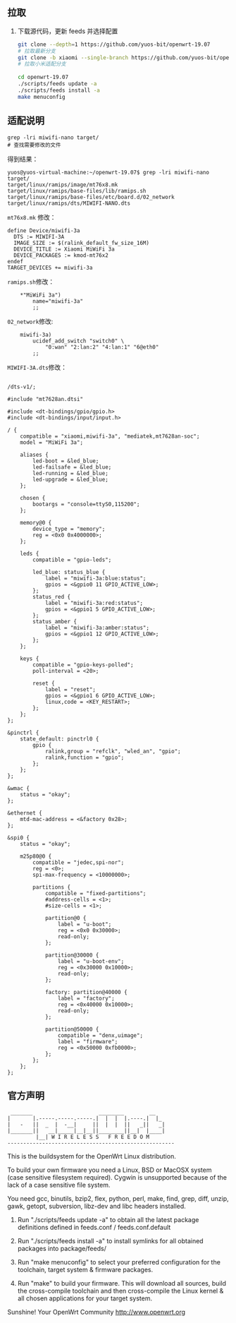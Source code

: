 ## 拉取
1. 下载源代码，更新 feeds 并选择配置

   ```bash
   git clone --depth=1 https://github.com/yuos-bit/openwrt-19.07
   # 拉取最新分支
   git clone -b xiaomi --single-branch https://github.com/yuos-bit/openwrt-19.07
   # 拉取小米适配分支
  
   cd openwrt-19.07
   ./scripts/feeds update -a
   ./scripts/feeds install -a
   make menuconfig
   ```  
   
 ## 适配说明
 

```shell
grep -lri miwifi-nano target/
# 查找需要修改的文件
```

得到结果：
```shell
yuos@yuos-virtual-machine:~/openwrt-19.07$ grep -lri miwifi-nano target/
target/linux/ramips/image/mt76x8.mk
target/linux/ramips/base-files/lib/ramips.sh
target/linux/ramips/base-files/etc/board.d/02_network
target/linux/ramips/dts/MIWIFI-NANO.dts
```

`mt76x8.mk` 修改：

```shell
define Device/miwifi-3a
  DTS := MIWIFI-3A
  IMAGE_SIZE := $(ralink_default_fw_size_16M)
  DEVICE_TITLE := Xiaomi MiWiFi 3a
  DEVICE_PACKAGES := kmod-mt76x2
endef
TARGET_DEVICES += miwifi-3a
```

`ramips.sh`修改：

```shell
	*"MiWiFi 3a")
		name="miwifi-3a"
		;;
```



`02_network`修改:

```shell
	miwifi-3a)
		ucidef_add_switch "switch0" \
			"0:wan" "2:lan:2" "4:lan:1" "6@eth0"
		;;
```
`MIWIFI-3A.dts`修改：

```shell

/dts-v1/;

#include "mt7628an.dtsi"

#include <dt-bindings/gpio/gpio.h>
#include <dt-bindings/input/input.h>

/ {
	compatible = "xiaomi,miwifi-3a", "mediatek,mt7628an-soc";
	model = "MiWiFi 3a";

	aliases {
		led-boot = &led_blue;
		led-failsafe = &led_blue;
		led-running = &led_blue;
		led-upgrade = &led_blue;
	};

	chosen {
		bootargs = "console=ttyS0,115200";
	};

	memory@0 {
		device_type = "memory";
		reg = <0x0 0x4000000>;
	};

	leds {
		compatible = "gpio-leds";

		led_blue: status_blue {
			label = "miwifi-3a:blue:status";
			gpios = <&gpio0 11 GPIO_ACTIVE_LOW>;
		};
		status_red {
			label = "miwifi-3a:red:status";
			gpios = <&gpio1 5 GPIO_ACTIVE_LOW>;
		};
		status_amber {
			label = "miwifi-3a:amber:status";
			gpios = <&gpio1 12 GPIO_ACTIVE_LOW>;
		};
	};

	keys {
		compatible = "gpio-keys-polled";
		poll-interval = <20>;

		reset {
			label = "reset";
			gpios = <&gpio1 6 GPIO_ACTIVE_LOW>;
			linux,code = <KEY_RESTART>;
		};
	};
};

&pinctrl {
	state_default: pinctrl0 {
		gpio {
			ralink,group = "refclk", "wled_an", "gpio";
			ralink,function = "gpio";
		};
	};
};

&wmac {
	status = "okay";
};

&ethernet {
	mtd-mac-address = <&factory 0x28>;
};

&spi0 {
	status = "okay";

	m25p80@0 {
		compatible = "jedec,spi-nor";
		reg = <0>;
		spi-max-frequency = <10000000>;

		partitions {
			compatible = "fixed-partitions";
			#address-cells = <1>;
			#size-cells = <1>;

			partition@0 {
				label = "u-boot";
				reg = <0x0 0x30000>;
				read-only;
			};

			partition@30000 {
				label = "u-boot-env";
				reg = <0x30000 0x10000>;
				read-only;
			};

			factory: partition@40000 {
				label = "factory";
				reg = <0x40000 0x10000>;
				read-only;
			};

			partition@50000 {
				compatible = "denx,uimage";
				label = "firmware";
				reg = <0x50000 0xfb0000>;
			};
		};
	};
};

```

 
 
 ## 官方声明
 
 
 ```
  _______                     ________        __
 |       |.-----.-----.-----.|  |  |  |.----.|  |_
 |   -   ||  _  |  -__|     ||  |  |  ||   _||   _|
 |_______||   __|_____|__|__||________||__|  |____|
          |__| W I R E L E S S   F R E E D O M
 -----------------------------------------------------
```
This is the buildsystem for the OpenWrt Linux distribution.

To build your own firmware you need a Linux, BSD or MacOSX system (case
sensitive filesystem required). Cygwin is unsupported because of the lack
of a case sensitive file system.

You need gcc, binutils, bzip2, flex, python, perl, make, find, grep, diff,
unzip, gawk, getopt, subversion, libz-dev and libc headers installed.

1. Run "./scripts/feeds update -a" to obtain all the latest package definitions
defined in feeds.conf / feeds.conf.default

2. Run "./scripts/feeds install -a" to install symlinks for all obtained
packages into package/feeds/

3. Run "make menuconfig" to select your preferred configuration for the
toolchain, target system & firmware packages.

4. Run "make" to build your firmware. This will download all sources, build
the cross-compile toolchain and then cross-compile the Linux kernel & all
chosen applications for your target system.

Sunshine!
	Your OpenWrt Community
	http://www.openwrt.org




